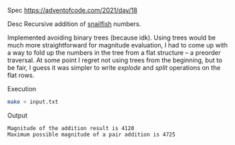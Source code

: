 Spec https://adventofcode.com/2021/day/18

Desc Recursive addition of [snailfish](https://en.wikipedia.org/wiki/Snailfish) numbers.

Implemented avoiding binary trees (because idk). Using trees would be much more straightforward
for magnitude evaluation, I had to come up with a way to fold up the numbers in the tree
from a flat structure – a preorder traversal. At some point I regret not using trees from the beginning,
but to be fair, I guess it was simpler to write _explode_ and _split_ operations on the flat rows.

Execution

```bash
make < input.txt
```

Output

```
Magnitude of the addition result is 4120
Maximum possible magnitude of a pair addition is 4725
```
